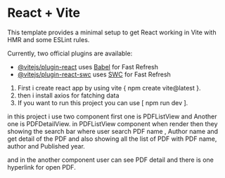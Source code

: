 # React + Vite

This template provides a minimal setup to get React working in Vite with HMR and some ESLint rules.

Currently, two official plugins are available:

- [@vitejs/plugin-react](https://github.com/vitejs/vite-plugin-react/blob/main/packages/plugin-react/README.md) uses [Babel](https://babeljs.io/) for Fast Refresh
- [@vitejs/plugin-react-swc](https://github.com/vitejs/vite-plugin-react-swc) uses [SWC](https://swc.rs/) for Fast Refresh


1. First i create react app by using vite { npm create vite@latest }.
2. then i install axios for fatching data 
3. If you want to run this project you can use [ npm run dev ].

in this project i use two component first one is PDFListView and Another one is PDFDetailView.
in PDFListView component when render then they showing the search bar where user search PDF name , Author name and get detail of the PDF and also showing all the list of PDF with PDF name, author and Published year. 

and in the another component user can see PDF detail and there is one hyperlink for open PDF. 

